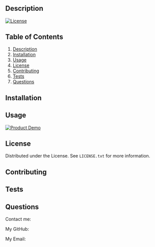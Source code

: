 <!-- Project Title -->
# 

## Description

<!-- Text of Description -->

<!-- License Badge -->
[![License][license-shield]][license-url]

## Table of Contents

  <ol>
    <li>
      <a href="#description">Description</a>
    </li>
    <li>
      <a href="#installation">Installation</a>
    </li>
    <li>
        <a href="#usage">Usage</a>
    </li>
    <li>
        <a href="#license">License</a>
    </li>
    <li>
        <a href="#contributing">Contributing</a>
    </li>
    <li>
        <a href="#tests">Tests</a>
    </li>
    <li>
        <a href="#questions">Questions</a>
    </li>
  </ol>

## Installation

<!-- Text of Description -->

## Usage

<!-- Text of Description -->

<!-- Link to demo video or imgs -->
[![Product Demo][product-demo]](https://example.com)

## License


Distributed under the <!-- Text of Description --> License. See `LICENSE.txt` for more information.

## Contributing

<!-- Text of Description -->

## Tests

<!-- Text of Description 

Give users explicit instructions on how to run all necessary tests. Explain the libraries, such as Capybara or Cucumber, used for testing your software and supply all necessary commands.

-->

## Questions

Contact me: <!-- Instructions on how to contact me -->

My GitHub: <!-- GitHub Link -->

My Email: <!-- Email Address -->

<!-- Links and Images -->
[license-shield]: https://img.shields.io/github/license/veronika-pomy/readme-generator?style=for-the-badge 
[license-url]: https://github.com/veronika-pomy/Readme-Generator/blob/main/LICENSE
[product-demo]: ../assets/imgs/Screenshot%202023-01-29%20at%2011.18.46%20AM.png

